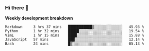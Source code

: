 ### Hi there 👋


**Weekly development breakdown**

<!--START_SECTION:waka-->
```text
Markdown     3 hrs 37 mins   ███████████▒░░░░░░░░░░░░░   45.93 % 
Python       1 hr 32 mins    █████░░░░░░░░░░░░░░░░░░░░   19.54 % 
VimL         1 hr 15 mins    ████░░░░░░░░░░░░░░░░░░░░░   15.88 % 
JavaScript   57 mins         ███░░░░░░░░░░░░░░░░░░░░░░   12.14 % 
Bash         24 mins         █▒░░░░░░░░░░░░░░░░░░░░░░░   05.13 % 
```
<!--END_SECTION:waka-->
